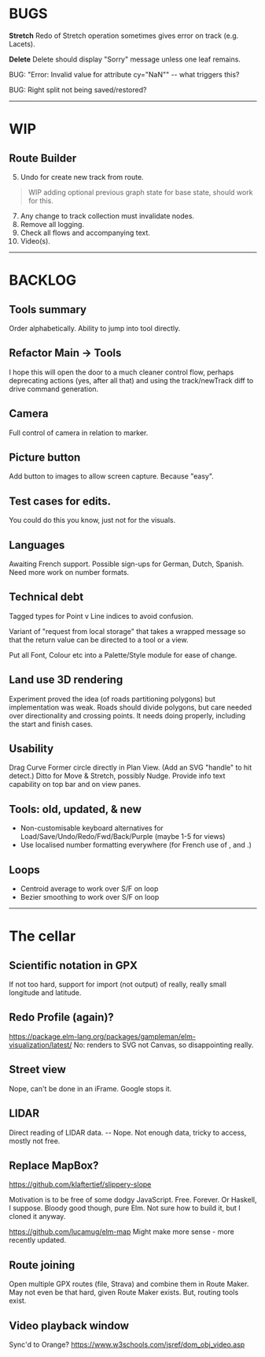 
# BUGS

**Stretch** Redo of Stretch operation sometimes gives error on track (e.g. Lacets).

**Delete** Delete should display "Sorry" message unless one leaf remains.

BUG: "Error: Invalid value for <circle> attribute cy="NaN"" -- what triggers this?

BUG: Right split not being saved/restored?

--- 


# WIP

## Route Builder

5. Undo for create new track from route.
> WIP adding optional previous graph state for base state, should work for this.
7. Any change to track collection must invalidate nodes.
8. Remove all logging.
9. Check all flows and accompanying text.
10. Video(s).

---

# BACKLOG

## Tools summary

Order alphabetically. Ability to jump into tool directly.

## Refactor Main -> Tools

I hope this will open the door to a much cleaner control flow, perhaps deprecating
actions (yes, after all that) and using the track/newTrack diff to drive command generation.

## Camera

Full control of camera in relation to marker.

## Picture button

Add button to images to allow screen capture. Because "easy".

## Test cases for edits.

You could do this you know, just not for the visuals.

## Languages

Awaiting French support.
Possible sign-ups for German, Dutch, Spanish.
Need more work on number formats.

## Technical debt

Tagged types for Point v Line indices to avoid confusion.

Variant of "request from local storage" that takes a wrapped message so that the return value
can be directed to a tool or a view.

Put all Font, Colour etc into a Palette/Style module for ease of change.

## Land use 3D rendering

Experiment proved the idea (of roads partitioning polygons) but implementation was weak.
Roads should divide polygons, but care needed over directionality and crossing points.
It needs doing properly, including the start and finish cases.

## Usability

Drag Curve Former circle directly in Plan View. (Add an SVG "handle" to hit detect.)
Ditto for Move & Stretch, possibly Nudge.
Provide info text capability on top bar and on view panes.

## Tools: old, updated, & new

- Non-customisable keyboard alternatives for Load/Save/Undo/Redo/Fwd/Back/Purple (maybe 1-5 for views)
- Use localised number formatting everywhere (for French use of , and .)

## Loops

- Centroid average to work over S/F on loop
- Bezier smoothing to work over S/F on loop

---

# The cellar

## Scientific notation in GPX

If not too hard, support for import (not output) of really, really small longitude and latitude.

## Redo Profile (again)?

https://package.elm-lang.org/packages/gampleman/elm-visualization/latest/
No: renders to SVG not Canvas, so disappointing really.

## Street view

Nope, can't be done in an iFrame. Google stops it.

## LIDAR

Direct reading of LIDAR data.
-- Nope. Not enough data, tricky to access, mostly not free.

## Replace MapBox?

https://github.com/klaftertief/slippery-slope

Motivation is to be free of some dodgy JavaScript.
Free. Forever.
Or Haskell, I suppose.
Bloody good though, pure Elm.
Not sure how to build it, but I cloned it anyway.

https://github.com/lucamug/elm-map
Might make more sense - more recently updated.

## Route joining

Open multiple GPX routes (file, Strava) and combine them in Route Maker.
May not even be that hard, given Route Maker exists.
But, routing tools exist.

## Video playback window

Sync'd to Orange?
https://www.w3schools.com/jsref/dom_obj_video.asp


